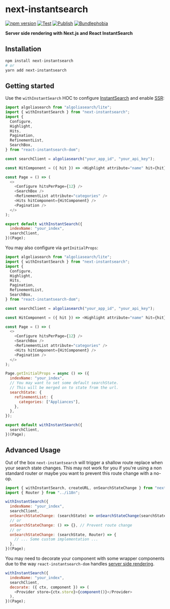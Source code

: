 # next-instantsearch

[![npm version](https://badge.fury.io/js/next-instantsearch.svg)](https://badge.fury.io/js/next-instantsearch)
[![Test](https://github.com/stuart-williams/next-instantsearch/workflows/Test/badge.svg)](https://github.com/stuart-williams/next-instantsearch/actions?query=workflow%3ATest)
[![Publish](https://github.com/stuart-williams/next-instantsearch/workflows/Publish/badge.svg)](https://github.com/stuart-williams/next-instantsearch/actions?query=workflow%3APublish)
[![Bundlephobia](https://badgen.net/bundlephobia/minzip/next-instantsearch)](https://bundlephobia.com/result?p=next-instantsearch)

**Server side rendering with Next.js and React InstantSearch**

## Installation

```sh
npm install next-instantsearch
# or
yarn add next-instantsearch
```

## Getting started

Use the `withInstantSearch` HOC to configure [InstantSearch](https://www.algolia.com/doc/guides/building-search-ui/what-is-instantsearch/react/#the-instantsearch-root-widget) and enable [SSR](https://www.algolia.com/doc/guides/building-search-ui/going-further/server-side-rendering/react/):

```javascript
import algoliasearch from "algoliasearch/lite";
import { withInstantSearch } from "next-instantsearch";
import {
  Configure,
  Highlight,
  Hits,
  Pagination,
  RefinementList,
  SearchBox,
} from "react-instantsearch-dom";

const searchClient = algoliasearch("your_app_id", "your_api_key");

const HitComponent = ({ hit }) => <Highlight attribute="name" hit={hit} />;

const Page = () => (
  <>
    <Configure hitsPerPage={12} />
    <SearchBox />
    <RefinementList attribute="categories" />
    <Hits hitComponent={HitComponent} />
    <Pagination />
  </>
);

export default withInstantSearch({
  indexName: "your_index",
  searchClient,
})(Page);
```

You may also configure via `getInitialProps`:

```javascript
import algoliasearch from "algoliasearch/lite";
import { withInstantSearch } from "next-instantsearch";
import {
  Configure,
  Highlight,
  Hits,
  Pagination,
  RefinementList,
  SearchBox,
} from "react-instantsearch-dom";

const searchClient = algoliasearch("your_app_id", "your_api_key");

const HitComponent = ({ hit }) => <Highlight attribute="name" hit={hit} />;

const Page = () => (
  <>
    <Configure hitsPerPage={12} />
    <SearchBox />
    <RefinementList attribute="categories" />
    <Hits hitComponent={HitComponent} />
    <Pagination />
  </>
);

Page.getInitialProps = async () => ({
  indexName: "your_index",
  // You may want to set some default searchState.
  // This will be merged on to state from the url.
  searchState: {
    refinementList: {
      categories: ["Appliances"],
    },
  },
});

export default withInstantSearch({
  searchClient,
})(Page);
```

## Advanced Usage

Out of the box `next-instantsearch` will trigger a shallow route replace when your search state changes.
This may not work for you if you're using a non standard router or maybe you want to prevent this route change with a no-op.

```javascript
import { withInstantSearch, createURL, onSearchStateChange } from "next-instantsearch";
import { Router } from "../i18n";

withInstantSearch({
  indexName: "your_index",
  searchClient,
  onSearchStateChange: (searchState) => onSearchStateChange(searchState, Router),
  // or
  onSearchStateChange: () => {}, // Prevent route change
  // or
  onSearchStateChange: (searchState, Router) => {
    // ... Some custom implementation ...
  },
})(Page);
```

You may need to decorate your component with some wrapper components due to the way `react-instantsearch-dom` handles [server side rendering](https://www.algolia.com/doc/guides/building-search-ui/going-further/server-side-rendering/react/).

```javascript
withInstantSearch({
  indexName: "your_index",
  searchClient,
  decorate: ({ ctx, component }) => (
    <Provider store={ctx.store}>{component()}</Provider>
  ),
})(Page);
```
